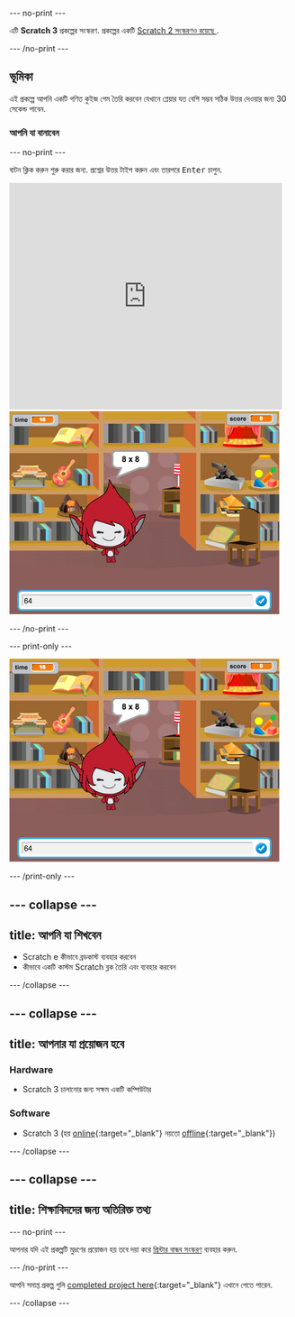 --- no-print ---

এটি **Scratch 3** প্রকল্পের সংস্করণ. প্রকল্পের একটি [ Scratch 2 সংস্করণও রয়েছে ](https://projects.raspberrypi.org/bn-IN/projects/brain-game-scratch2).

--- /no-print ---

## ভূমিকা

এই প্রকল্পে আপনি একটি গণিত কুইজ গেম তৈরি করবেন যেখানে প্লেয়ার যত বেশি সম্ভব সঠিক উত্তর দেওয়ার জন্য 30 সেকেন্ড পাবেন.

### আপনি যা বানাবেন

--- no-print ---

বাটন ক্লিক করুন শুরু করার জন্য. প্রশ্নের উত্তর টাইপ করুন এবং তারপরে <kbd>Enter</kbd> চাপুন.

<div class="scratch-preview">
  <iframe allowtransparency="true" width="485" height="402" src="https://scratch.mit.edu/projects/embed/250234955/?autostart=false" frameborder="0" scrolling="no"></iframe>
  <img src="images/brain-final.png">
</div>

--- /no-print ---

--- print-only ---

![Brain Game](images/brain-final.png)

--- /print-only ---

--- collapse ---
---
title: আপনি যা শিখবেন
---

+ Scratch e কীভাবে ব্রডকাস্ট ব্যবহার করবেন
+ কীভাবে একটি কাস্টম Scratch ব্লক তৈরি এবং ব্যবহার করবেন

--- /collapse ---

--- collapse ---
---
title: আপনার যা প্রয়োজন হবে
---

### Hardware

+ Scratch 3 চালানোর জন্য সক্ষম একটি কম্পিউটার

### Software

+ Scratch 3 (হয় [online](http://rpf.io/scratchon){:target="_blank"} নয়তো [offline](http://rpf.io/scratchoff){:target="_blank"})

--- /collapse ---

--- collapse ---
---
title: শিক্ষাবিদদের জন্য অতিরিক্ত তথ্য
---

--- no-print ---

আপনার যদি এই প্রকল্পটি মুদ্রণের প্রয়োজন হয় তবে দয়া করে [প্রিন্টার বান্ধব সংস্করণ](https://projects.raspberrypi.org/bn-IN/projects/brain-game/print) ব্যবহার করুন.

--- /no-print ---

আপনি সমাপ্ত প্রকল্প গুলি [completed project here](http://rpf.io/p/bn-IN/brain-game-get){:target="_blank"} এখানে পেতে পারেন.

--- /collapse ---